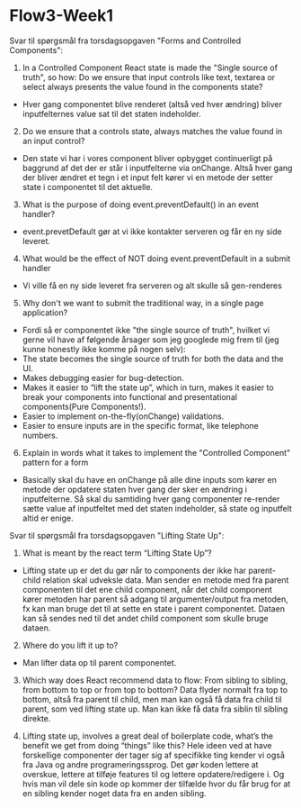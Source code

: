 # Flow3-Week1

Svar til spørgsmål fra torsdagsopgaven "Forms and Controlled Components":

1) In a Controlled Component React state is made the "Single source of truth", so how:
Do we ensure that input controls like text, textarea or select always presents the value found in the components state?
- Hver gang componentet blive renderet (altså ved hver ændring) bliver inputfelternes value sat til det staten indeholder.

2) Do we ensure that a controls state, always matches the value found in an input control?
- Den state vi har i vores component bliver opbygget continuerligt på baggrund af det der er står i inputfelterne via onChange.
Altså hver gang der bliver ændret et tegn i et input felt kører vi en metode der setter state i componentet til det aktuelle.

3) What is the purpose of doing event.preventDefault() in an event handler?
- event.prevetDefault gør at vi ikke kontakter serveren og får en ny side leveret.

4) What would be the effect of NOT doing event.preventDefault in a submit handler
- Vi ville få en ny side leveret fra serveren og alt skulle så gen-renderes

5) Why don't we want to submit the traditional way, in a single page application?
- Fordi så er componentet ikke "the single source of truth", hvilket vi gerne vil have af følgende årsager som jeg googlede mig frem til (jeg kunne honestly ikke komme på nogen selv):
- The state becomes the single source of truth for both the data and the UI.
- Makes debugging easier for bug-detection.
- Makes it easier to “lift the state up”, which in turn, makes it easier to break your components into functional and presentational components(Pure Components!).
- Easier to implement on-the-fly(onChange) validations.
- Easier to ensure inputs are in the specific format, like telephone numbers.

6) Explain in words what it takes to implement the "Controlled Component" pattern for a form
- Basically skal du have en onChange på alle dine inputs som kører en metode der opdatere staten hver gang der sker en ændring i inputfelterne.
Så skal du samtiding hver gang componenter re-render sætte value af inputfeltet med det staten indeholder, så state og inputfelt altid er enige.

Svar til spørgsmål fra torsdagsopgaven "Lifting State Up":

1) What is meant by the react term “Lifting State Up”?
- Lifting state up er det du gør når to components der ikke har parent-child relation skal udveksle data. Man sender en metode med fra parent componenten til det ene child component, når det child component kører metoden har parent så adgang til argumenter/output fra metoden, fx kan man bruge det til at sette en state i parent componentet. Dataen kan så sendes ned til det andet child component som skulle bruge dataen.

2) Where do you lift it up to?
- Man lifter data op til parent componentet.

3) Which way does React recommend data to flow: From sibling to sibling, from bottom to top or from top to bottom?
Data flyder normalt fra top to bottom, altså fra parent til child, men man kan også få data fra child til parent, som ved lifting state up. Man kan ikke få data fra siblin til sibling direkte.

4) Lifting state up, involves a great deal of boilerplate code, what’s the benefit we get from doing “things” like this?
Hele ideen ved at have forskellige componenter der tager sig af specifikke ting kender vi også fra Java og andre programeringssprog. Det gør koden lettere at overskue, lettere at tilføje features til og lettere opdatere/redigere i. Og hvis man vil dele sin kode op kommer der tilfælde hvor du får brug for at en sibling kender noget data fra en anden sibling.
